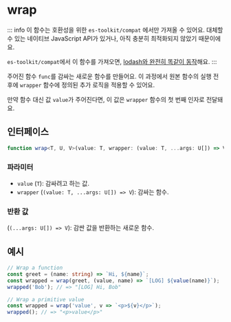 # wrap

::: info
이 함수는 호환성을 위한 `es-toolkit/compat` 에서만 가져올 수 있어요. 대체할 수 있는 네이티브 JavaScript API가 있거나, 아직 충분히 최적화되지 않았기 때문이에요.

`es-toolkit/compat`에서 이 함수를 가져오면, [lodash와 완전히 똑같이 동작](../../../compatibility.md)해요.
:::

주어진 함수 `func`를 감싸는 새로운 함수를 만들어요.
이 과정에서 원본 함수의 실행 전후에 `wrapper` 함수에 정의된 추가 로직을 적용할 수 있어요.

만약 함수 대신 값 `value`가 주어진다면, 이 값은 `wrapper` 함수의 첫 번째 인자로 전달돼요.

## 인터페이스

```typescript
function wrap<T, U, V>(value: T, wrapper: (value: T, ...args: U[]) => V): (...args: U[]) => V;
```

### 파라미터

- `value` (`T`): 감싸려고 하는 값.
- `wrapper` (`(value: T, ...args: U[]) => V`): 감싸는 함수.

### 반환 값

(`(...args: U[]) => V`): 감싼 값을 반환하는 새로운 함수.

## 예시

```typescript
// Wrap a function
const greet = (name: string) => `Hi, ${name}`;
const wrapped = wrap(greet, (value, name) => `[LOG] ${value(name)}`);
wrapped('Bob'); // => "[LOG] Hi, Bob"

// Wrap a primitive value
const wrapped = wrap('value', v => `<p>${v}</p>`);
wrapped(); // => "<p>value</p>"
```
